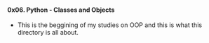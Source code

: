 #### 0x06. Python - Classes and Objects

* This is the beggining of my studies on OOP and this is what this directory is all about.
